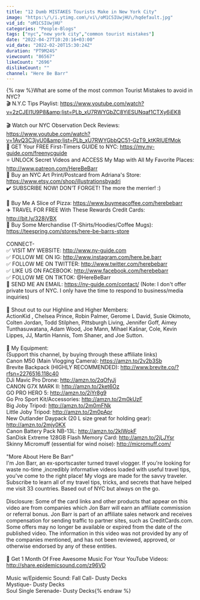 ```yaml
---
title: "12 Dumb MISTAKES Tourists Make in New York City"
image: "https:\/\/i.ytimg.com\/vi\/oM1CSIUwjHU\/hqdefault.jpg"
vid_id: "oM1CSIUwjHU"
categories: "People-Blogs"
tags: ["nyc","new york city","common tourist mistakes"]
date: "2022-04-27T10:20:16+03:00"
vid_date: "2022-02-20T15:30:24Z"
duration: "PT9M24S"
viewcount: "86567"
likeCount: "2696"
dislikeCount: ""
channel: "Here Be Barr"
---
```

{% raw %}What are some of the most common Tourist Mistakes to avoid in NYC? <br />🎬 N.Y.C Tips Playlist: <a rel="nofollow" target="blank" href="https://www.youtube.com/watch?v=2zCJEI1U9P8&amp;list=PLb_xU7RWYGbZC8YiESUNqaf1CTXy6iEK8">https://www.youtube.com/watch?v=2zCJEI1U9P8&amp;list=PLb_xU7RWYGbZC8YiESUNqaf1CTXy6iEK8</a><br /><br />🎬 Watch our NYC Observation Deck Reviews: <a rel="nofollow" target="blank" href="https://www.youtube.com/watch?v=1AvQ3C3jyU0&amp;list=PLb_xU7RWYGbbQC51-GzT9_ktKRIUEfMok">https://www.youtube.com/watch?v=1AvQ3C3jyU0&amp;list=PLb_xU7RWYGbbQC51-GzT9_ktKRIUEfMok</a><br />📝 GET Your FREE First-Timers GUIDE to NYC: <a rel="nofollow" target="blank" href="https://my.ny-guide.com/freenycguide">https://my.ny-guide.com/freenycguide</a><br />⭐ UNLOCK Secret Videos and ACCESS My Map with All My Favorite Places:<br /><a rel="nofollow" target="blank" href="http://www.patreon.com/HereBeBarr">http://www.patreon.com/HereBeBarr</a><br />🎨 Buy an NYC Art Print/Postcard from Adriana's Store: <a rel="nofollow" target="blank" href="https://www.etsy.com/shop/illustrationsbyadri">https://www.etsy.com/shop/illustrationsbyadri</a><br />✔️ SUBSCRIBE NOW! DON’T FORGET! The more the merrier! :)<br /><br />🍕 Buy Me A Slice of Pizza: <a rel="nofollow" target="blank" href="https://www.buymeacoffee.com/herebebarr">https://www.buymeacoffee.com/herebebarr</a><br />✈️ TRAVEL FOR FREE With These Rewards Credit Cards: <a rel="nofollow" target="blank" href="http://bit.ly/328jVBX">http://bit.ly/328jVBX</a><br />👕 Buy Some Merchandise (T-Shirts/Hoodies/Coffee Mugs): <a rel="nofollow" target="blank" href="https://teespring.com/stores/here-be-barrs-store">https://teespring.com/stores/here-be-barrs-store</a><br /><br />CONNECT-<br />✅ VISIT MY WEBSITE: <a rel="nofollow" target="blank" href="http://www.ny-guide.com">http://www.ny-guide.com</a><br />✅ FOLLOW ME ON IG: <a rel="nofollow" target="blank" href="http://www.instagram.com/here.be.barr">http://www.instagram.com/here.be.barr</a><br />✅ FOLLOW ME ON TWITTER: <a rel="nofollow" target="blank" href="http://www.twitter.com/herebebarr">http://www.twitter.com/herebebarr</a><br />✅ LIKE US ON FACEBOOK: <a rel="nofollow" target="blank" href="http://www.facebook.com/herebebarr">http://www.facebook.com/herebebarr</a><br />✅ FOLLOW ME ON TIKTOK: @HereBeBarr<br />📧 SEND ME AN EMAIL: <a rel="nofollow" target="blank" href="https://ny-guide.com/contact/">https://ny-guide.com/contact/</a> (Note: I don't offer private tours of NYC. I only have the time to respond to business/media inquiries)<br /><br />👋 Shout out to our Highline and Higher Members:<br />ActionKid , Chelsea Prince, Robin Palmer, Gerome L David, Susie Okimoto, Colten Jordan, Todd Stilphen, Pittsburgh Living, Jennifer Goff,  Aimey Tunthasuwatana, Adam Wood, Joe Mann, Mihael Kašnar, Cole, Kevin Lippes, JJ, Martin Hannis, Tom Shaner, and Joe Sutton.<br /><br />🎥 My Equipment:<br />(Support this channel, by buying through these affiliate links)<br />Canon M50 (Main Vlogging Camera): <a rel="nofollow" target="blank" href="https://amzn.to/2v2b3Sb">https://amzn.to/2v2b3Sb</a><br />Brevite Backpack (HIGHLY RECOMMENDED): <a rel="nofollow" target="blank" href="http://www.brevite.co/?rfsn=2276516.118c40">http://www.brevite.co/?rfsn=2276516.118c40</a><br />DJi Mavic Pro Drone: <a rel="nofollow" target="blank" href="http://amzn.to/2qOfyJj">http://amzn.to/2qOfyJj</a><br />CANON G7X MARK II: <a rel="nofollow" target="blank" href="http://amzn.to/2ket6Oz">http://amzn.to/2ket6Oz</a><br />GO PRO HERO 5: <a rel="nofollow" target="blank" href="http://amzn.to/2iYr8g9">http://amzn.to/2iYr8g9</a><br />Go Pro Sport Kit/Accessories: <a rel="nofollow" target="blank" href="http://amzn.to/2m0kUzF">http://amzn.to/2m0kUzF</a><br />Big Joby Tripod: <a rel="nofollow" target="blank" href="http://amzn.to/2m0mFNk">http://amzn.to/2m0mFNk</a><br />Little Joby Tripod: <a rel="nofollow" target="blank" href="http://amzn.to/2m0pApr">http://amzn.to/2m0pApr</a><br />New Outlander Daypack (20 L size great for holding gear): <a rel="nofollow" target="blank" href="http://amzn.to/2mjy0KX">http://amzn.to/2mjy0KX</a><br />Canon Battery Pack NB-13L: <a rel="nofollow" target="blank" href="http://amzn.to/2kIWokF">http://amzn.to/2kIWokF</a><br />SanDisk Extreme 128GB Flash Memory Card: <a rel="nofollow" target="blank" href="http://amzn.to/2jLJYsr">http://amzn.to/2jLJYsr</a><br />Skinny Micromuff (essential for wind noise): <a rel="nofollow" target="blank" href="http://micromuff.com/">http://micromuff.com/</a><br /><br />&quot;More About Here Be Barr&quot;<br /> I'm Jon Barr, an ex-sportscaster turned travel vlogger.  If you're looking for waste no-time ,incredibly informative videos loaded with useful travel tips, you've come to the right place! My vlogs are made for the savvy traveler. Subscribe to learn all of my travel tips, tricks, and secrets that have helped me visit 33 countries. Based out of NYC but always on the go.<br /><br />Disclosure: Some of the card links and other products that appear on this video are from companies which Jon Barr will earn an affiliate commission or referral bonus. Jon Barr is part of an affiliate sales network and receives compensation for sending traffic to partner sites, such as CreditCards.com. Some offers may no longer be available or expired from the date of the published video. The information in this video was not provided by any of the companies mentioned, and has not been reviewed, approved, or otherwise endorsed by any of these entities.<br /><br />🎼 Get 1 Month Of Free Awesome Music For Your YouTube Videos: <a rel="nofollow" target="blank" href="http://share.epidemicsound.com/z96VD">http://share.epidemicsound.com/z96VD</a><br /><br />Music w/Epidemic Sound: Fall Call- Dusty Decks<br />Mystique- Dusty Decks<br />Soul Single Serenade- Dusty Decks{% endraw %}
